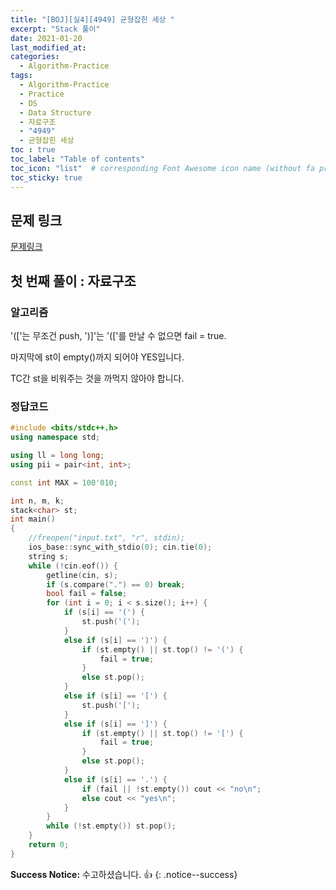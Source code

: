 ```yaml
---
title: "[BOJ][실4][4949] 균형잡힌 세상 "
excerpt: "Stack 풀이"
date: 2021-01-20
last_modified_at:
categories:
  - Algorithm-Practice
tags:
  - Algorithm-Practice
  - Practice
  - DS
  - Data Structure
  - 자료구조
  - "4949"
  - 균형잡힌 세상
toc : true
toc_label: "Table of contents"
toc_icon: "list"  # corresponding Font Awesome icon name (without fa prefix)
toc_sticky: true
---
```


## 문제 링크

[문제링크](https://www.acmicpc.net/problem/4949)  

## 첫 번째 풀이 : 자료구조 

### 알고리즘

'(['는 무조건 push, ')]'는 '(['를 만날 수 없으면 fail = true.  

마지막에 st이 empty()까지 되어야 YES입니다.  

TC간 st을 비워주는 것을 까먹지 않아야 합니다.  

### 정답코드  

```cpp
#include <bits/stdc++.h>
using namespace std;

using ll = long long;
using pii = pair<int, int>;

const int MAX = 100'010;

int n, m, k;
stack<char> st;
int main()
{
    //freopen("input.txt", "r", stdin);
    ios_base::sync_with_stdio(0); cin.tie(0);
    string s;
    while (!cin.eof()) {
        getline(cin, s);
        if (s.compare(".") == 0) break;
        bool fail = false;
        for (int i = 0; i < s.size(); i++) {
            if (s[i] == '(') {
                st.push('(');
            }
            else if (s[i] == ')') {
                if (st.empty() || st.top() != '(') {
                    fail = true;
                }
                else st.pop();
            }
            else if (s[i] == '[') {
                st.push('[');
            }
            else if (s[i] == ']') {
                if (st.empty() || st.top() != '[') {
                    fail = true;
                }
                else st.pop();
            }
            else if (s[i] == '.') {
                if (fail || !st.empty()) cout << "no\n";
                else cout << "yes\n";
            }
        }
        while (!st.empty()) st.pop();
    }
    return 0;
}

```


**Success Notice:**
수고하셨습니다. :+1:
{: .notice--success}